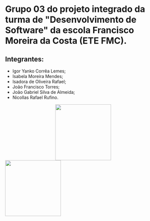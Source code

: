 

#  Grupo 03 do projeto integrado da turma de "Desenvolvimento de Software" da escola Francisco Moreira da Costa (ETE FMC).

## Integrantes:
- Igor Yanko Corrêa Lemes;
- Isabela Moreira Mendes; 
- Isadora de Oliveira Rafael;
- João Francisco Torres;
- João Gabriel Silva de Almeida;
- Nicollas Rafael Rufino. 

<p>
<div align="center">
  <a href="https://github.com/ProjetoIntegradods03">
  <img height="180em" src="https://github-readme-stats.vercel.app/api?username=ProjetoIntegradods03&show_icons=true&theme=merko&include_all_commits=true&count_public=true"/>
</div>
    <img height="180em" src="https://github-readme-stats.vercel.app/api/top-langs/?username=ProjetoIntegradods03&layout=compact&langs_count=7&theme=merko"/>
</div></p>
